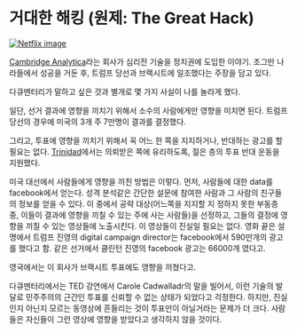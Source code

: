 # 거대한 해킹 (원제: The Great Hack)

[![Netflix image][Netflix: 거대한 해킹 - image]][Netflix: 거대한 해킹]

[Cambridge Analytica][Wikipedia: Cambridge Analytica]라는 회사가 심리전 기술을 정치권에 도입한 이야기. 조그만 나라들에서 성공을 거둔 후, 트럼프 당선과 브랙시트에 일조했다는 주장을 담고 있다.

다큐멘터리가 말하고 싶은 것과 별개로 몇 가지 사실이 나를 놀라게 했다.

일단, 선거 결과에 영향을 끼치기 위해서 소수의 사람에게만 영향을 미치면 된다. 트럼프 당선의 경우에 미국의 3개 주 7만명이 결과를 결정했다.

그리고, 투표에 영향을 끼치기 위해서 꼭 어느 한 쪽을 지지하거나, 반대하는 광고를 할 필요는 없다. [Trinidad][Wikipedia: Trinidad]에서는 의뢰받은 쪽에 유리하도록, 젊은 층의 투표 반대 운동을 지원했다.

미국 대선에서 사람들에게 영향을 끼친 방법은 이렇다.
먼저, 사람들에 대한 data를 facebook에서 얻는다. 성격 분석같은 간단한 설문에 참여한 사람과 그 사람의 친구들의 정보를 얻을 수 있다. 이 중에서 공략 대상(어느쪽을 지지할 지 정하지 못한 부동층 중, 이들이 결과에 영향을 끼칠 수 있는 주에 사는 사람들)을 선정하고, 그들의 결정에 영향을 끼칠 수 있는 영상들에 노출시킨다. 이 영상들이 진실일 필요는 없다. 영화 끝은 설명에서 트럼프 진영의 digital campaign director는 facebook에서 590만개의 광고를 했다고 함. 같은 선거에서 클린턴 진영의 facebook 광고는 66000개 였다고.

영국에서는 이 회사가 브랙시트 투표에도 영향을 끼쳤다고.

다큐멘터리에서는 TED 강연에서 Carole Cadwalladr의 말을 빌어서, 이런 기술의 발달로 민주주의의 근간인 투표를 신뢰할 수 없는 상태가 되었다고 걱정한다. 하지만, 진실인지 아닌지 모르는 동영상에 흔들리는 것이 투표만이 아닐거라는 문제가 더 크다. 사람들은 자신들이 그런 영상에 영향을 받았다고 생각하지 않을 것이다.

[Netflix: 거대한 해킹 - image]: <https://occ-0-294-2186.1.nflxso.net/dnm/api/v6/E8vDc_W8CLv7-yMQu8KMEC7Rrr8/AAAABVWJUqn3SE-CURcyS0oYx2LzGZscAsEmgRZv9DYXh4ky0F1NNGIaac1Kh1rkkNxkc1ktcylRLGzM2gnOKa8tF3IpBrm3.jpg?r=41d> "Netflix: 거대한 해킹"
[Netflix: 거대한 해킹]: <https://www.netflix.com/title/80117542>
[Wikipedia: Cambridge Analytica]: <https://en.wikipedia.org/wiki/Cambridge_Analytica>
[Wikipedia: Brexit]: <https://en.wikipedia.org/wiki/Brexit>
[Wikipedia: Trinidad]: <https://en.wikipedia.org/wiki/Trinidad>
